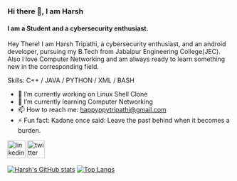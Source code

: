### Hi there 👋, I am Harsh
#### I am a Student and a cybersecurity enthusiast.
Hey There! I am Harsh Tripathi, a cybersecurity enthusiast, and an android developer, pursuing my B.Tech from Jabalpur Engineering College(JEC).
Also I love Computer Networking and am always ready to learn something new in the corresponding field.

Skills: C++ / JAVA / PYTHON / XML / BASH

- 🔭 I’m currently working on Linux Shell Clone 
- 🌱 I’m currently learning Computer Networking 
- 📫 How to reach me: happyppytripathi@gmail.com 
- ⚡ Fun fact: Kadane once said: Leave the past behind when it becomes a burden. 


[<img src='https://cdn.jsdelivr.net/npm/simple-icons@3.0.1/icons/linkedin.svg' alt='linkedin' height='40'>](https://www.linkedin.com/in/harsh-tripathi-3a603417a/)  [<img src='https://cdn.jsdelivr.net/npm/simple-icons@3.0.1/icons/twitter.svg' alt='twitter' height='40'>](https://twitter.com/Happy_2008_)  



[![Harsh's GitHub stats](https://github-readme-stats.vercel.app/api?username=happy-t&show_icons=true&theme=radical)](https://github.com/anuraghazra/github-readme-stats)  [![Top Langs](https://github-readme-stats.vercel.app/api/top-langs/?username=happy-t&layout=compact&theme=radical)](https://github.com/anuraghazra/github-readme-stats)
